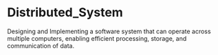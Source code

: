 # Distributed_System
Designing and Implementing a software system that can operate across multiple computers, enabling efficient processing, storage, and communication of data.
